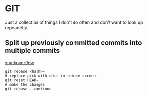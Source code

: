 # GIT
Just a collection of things I don't do often and don't want to look up repeadetly.

## Split up previously committed commits into multiple commits
[stackoverflow](https://stackoverflow.com/questions/6217156/break-a-previous-commit-into-multiple-commits)
```
git rebase <hash>~
# replace pick with edit in rebase screen
git reset HEAD~
# make the changes
git rebase --continue
```
